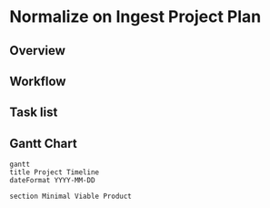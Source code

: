 # Normalize on Ingest Project Plan

## Overview


## Workflow


## Task list


## Gantt Chart

```mermaid
gantt
title Project Timeline
dateFormat YYYY-MM-DD

section Minimal Viable Product

```